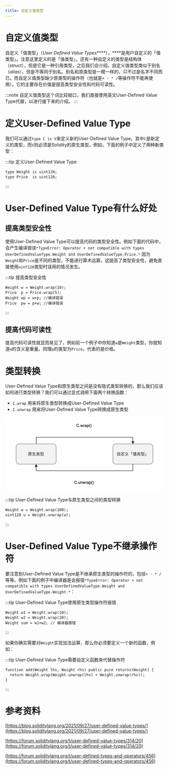 ```yaml
---
title: 自定义值类型
---
```


# 自定义值类型

自定义「值类型」（*User Defined Value Types*****），****是用户自定义的「值类型」。注意这里定义的是「值类型」，还有一种自定义的类型是结构体（*struct*），但是它是一种引用类型，之后我们会介绍。自定义值类型类似于别名（*alias*），但是不等同于别名。别名和原类型是一模一样的，只不过是名字不同而已。而自定义值类型缺少原类型的操作符（也就是`+ - * /`等操作符不能再使用）。它的主要存在价值是提高类型安全性和代码可读性。

:::note
自定义值类型这个词比较拗口，我们直接使用英文User-Defined Value Type代替，以进行接下来的介绍。
:::

# 定义User-Defined Value Type

我们可以通过`type C is V`来定义新的User-Defined Value Type。其中`C`是新定义的类型，而`V`则必须是Solidity的原生类型。例如，下面的例子中定义了两种新类型：

:::tip 定义User-Defined Value Type
```solidity
type Weight is uint128;
type Price  is uint128;
```
:::

# User-Defined Value Type有什么好处

## 提高类型安全性

使用User-Defined Value Type可以提高代码的类型安全性。例如下面的代码中，会产生编译错误`*TypeError: Operator + not compatible with types UserDefinedValueType.Weight and UserDefinedValueType.Price.*` 因为`Weight`和`Price`是不同的类型，不能进行算术运算。这提高了类型安全性，避免直接使用`uint128`类型时误用的情况发生。

:::tip 提高类型安全性
```solidity
Weight w = Weight.wrap(10);
Price  p = Price.wrap(5);
Weight wp = w+p; //编译错误
Price  pw = p+w; //编译错误
```
:::

## 提高代码可读性

提高代码可读性就显而易见了，例如前一个例子中你知道`w`是`Weight`类型，你就知道`w`的含义是重量。同理`p`的类型为`Price`，代表的是价格。

# 类型转换

User-Defined Value Type和原生类型之间是没有隐式类型转换的，那么我们应该如何进行类型转换？我们可以通过显式调用下面两个转换函数：

- `C.wrap`    用来将原生类型转换成User-Defined Value Type
- `C.unwrap` 用来将User-Defined Value Type转换成原生类型

![Untitled](assets/user-defined-types/Untitled.png)

:::tip User-Defined Value Type与原生类型之间的类型转换
```solidity
Weight w = Weight.wrap(100);
uint128 u = Weight.unwrap(w);
```
:::

# User-Defined Value Type不继承操作符

要注意到User-Defined Value Type是不继承原生类型的操作符的，包括`+ - * /` 等等。例如下面的例子中编译器是会报错`*TypeError: Operator + not compatible with types UserDefinedValueType.Weight and UserDefinedValueType.Weight.*`：

:::tip User-Defined Value Type使用原生类型操作符报错
```solidity
Weight w1 = Weight.wrap(10);
Weight w2 = Weight.wrap(20);
Weight sum = w1+w2; // 编译器报错
```
:::

如果你确实需要对`Weight`实现加法运算，那么你必须要定义一个新的函数，例如：

:::tip User-Defined Value Type需要自定义函数来代替操作符
```solidity
function add(Weight lhs, Weight rhs) public pure returns(Weight) {
  return Weight.wrap(Weight.unwrap(lhs) + Weight.unwrap(rhs));
}
```
:::

# 参考资料

[https://blog.soliditylang.org/2021/09/27/user-defined-value-types/](https://blog.soliditylang.org/2021/09/27/user-defined-value-types/)

[https://forum.soliditylang.org/t/user-defined-value-types/314/20](https://forum.soliditylang.org/t/user-defined-value-types/314/20)

[https://forum.soliditylang.org/t/user-defined-types-and-operators/456](https://forum.soliditylang.org/t/user-defined-types-and-operators/456)